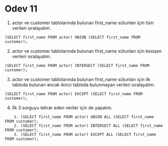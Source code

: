 # Odev 11

1. actor ve customer tablolarında bulunan first_name sütunları için tüm verileri sıralayalım.
```
(SELECT first_name FROM actor) UNION (SELECT first_name FROM customer);
```

2. actor ve customer tablolarında bulunan first_name sütunları için kesişen verileri sıralayalım.
```
(SELECT first_name FROM actor) INTERSECT (SELECT first_name FROM customer);
```

3. actor ve customer tablolarında bulunan first_name sütunları için ilk tabloda bulunan ancak ikinci tabloda bulunmayan verileri sıralayalım.
```
(SELECT first_name FROM actor) EXCEPT (SELECT first_name FROM customer);
```

4. İlk 3 sorguyu tekrar eden veriler için de yapalım.
```
    1. (SELECT first_name FROM actor) UNION ALL (SELECT first_name FROM customer);
    2. (SELECT first_name FROM actor) INTERSECT ALL (SELECT first_name FROM customer);
    3. (SELECT first_name FROM actor) EXCEPT ALL (SELECT first_name FROM customer);
```